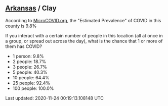 
## [Arkansas](/united-states/arkansas) / Clay

According to [MicroCOVID.org](http://microcovid.org),
the "Estimated Prevalence" of COVID in this county is 9.8%

If you interact with a certain number of people in this location
(all at once in a group, or spread out across the day), what is the chance that
1 or more of them has COVID?

- 1 person: 9.8%
- 2 people: 18.7%
- 3 people: 26.7%
- 5 people: 40.3%
- 10 people: 64.4%
- 25 people: 92.4%
- 100 people: 100.0%

Last updated: 2020-11-24 00:19:13.108148 UTC
